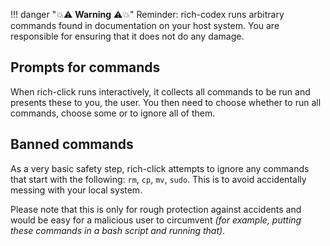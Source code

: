 <!-- prettier-ignore-start -->
!!! danger "💥⚠️ **Warning** ⚠️💥"
    Reminder: rich-codex runs arbitrary commands found in documentation on your host system. You are responsible for ensuring that it does not do any damage.
<!-- prettier-ignore-end -->

## Prompts for commands

When rich-click runs interactively, it collects all commands to be run and presents these to you, the user. You then need to choose whether to run all commands, choose some or to ignore all of them.

## Banned commands

As a very basic safety step, rich-click attempts to ignore any commands that start with the following: `rm`, `cp`, `mv`, `sudo`. This is to avoid accidentally messing with your local system.

Please note that this is only for rough protection against accidents and would be easy for a malicious user to circumvent _(for example, putting these commands in a bash script and running that)_.
